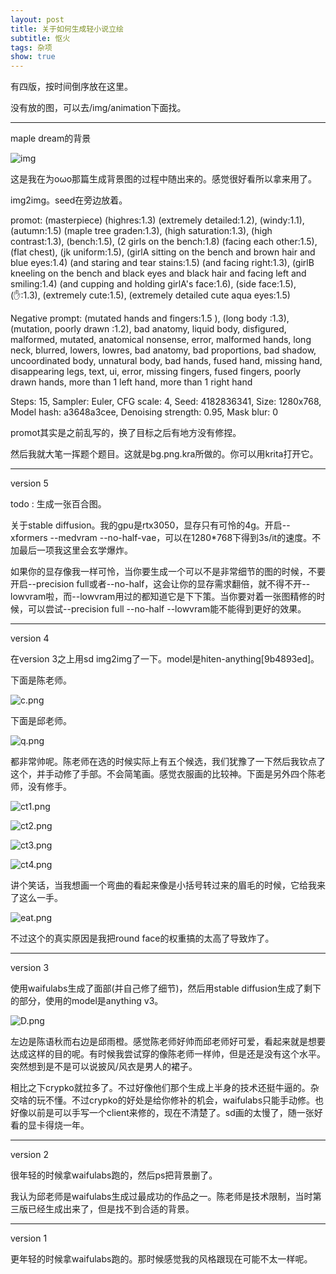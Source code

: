 ```yaml
---
layout: post
title: 关于如何生成轻小说立绘
subtitle: 怄火
tags: 杂项
show: true
---
```


有四版，按时间倒序放在这里。

没有放的图，可以去/img/animation下面找。

-----

maple dream的背景

![img](/img/2023-02-24-maple-dream/bg.png)

这是我在为oωo那篇生成背景图的过程中随出来的。感觉很好看所以拿来用了。

img2img。seed在旁边放着。

promot: (masterpiece) (highres:1.3) (extremely detailed:1.2), (windy:1.1), (autumn:1.5) (maple tree graden:1.3), (high saturation:1.3), (high contrast:1.3), (bench:1.5), (2 girls on the bench:1.8) (facing each other:1.5), (flat chest), (jk uniform:1.5), (girlA sitting on the bench and brown hair and blue eyes:1.4) (and staring and tear stains:1.5) (and facing right:1.3), (girlB kneeling on the bench and black eyes and black hair and facing left and smiling:1.4) (and cupping and holding girlA's face:1.6), (side face:1.5), (✋:1.3), (extremely cute:1.5), (extremely detailed cute aqua eyes:1.5)

Negative prompt: (mutated hands and fingers:1.5 ), (long body :1.3), (mutation, poorly drawn :1.2), bad anatomy, liquid body, disfigured, malformed, mutated, anatomical nonsense, error, malformed hands, long neck, blurred, lowers, lowres, bad anatomy, bad proportions, bad shadow, uncoordinated body, unnatural body, bad hands, fused hand, missing hand, disappearing legs, text, ui, error, missing fingers, fused fingers, poorly drawn hands, more than 1 left hand, more than 1 right hand

Steps: 15, Sampler: Euler, CFG scale: 4, Seed: 4182836341, Size: 1280x768, Model hash: a3648a3cee, Denoising strength: 0.95, Mask blur: 0

promot其实是之前乱写的，换了目标之后有地方没有修捏。

然后我就大笔一挥题个题目。这就是bg.png.kra所做的。你可以用krita打开它。

-----

version 5

todo : 生成一张百合图。

关于stable diffusion。我的gpu是rtx3050，显存只有可怜的4g。开启--xformers --medvram --no-half-vae，可以在1280*768下得到3s/it的速度。不加最后一项我这里会玄学爆炸。

如果你的显存像我一样可怜，当你要生成一个可以不是非常细节的图的时候，不要开启--precision full或者--no-half，这会让你的显存需求翻倍，就不得不开--lowvram啦，而--lowvram用过的都知道它是下下策。当你要对着一张图精修的时候，可以尝试--precision full --no-half --lowvram能不能得到更好的效果。

-----

version 4

在version 3之上用sd img2img了一下。model是hiten-anything[9b4893ed]。

下面是陈老师。

![c.png](/img/animation/ver4/c.png)

下面是邱老师。

![q.png](/img/animation/ver4/q.png)

都非常帅呢。陈老师在选的时候实际上有五个候选，我们犹豫了一下然后我钦点了这个，并手动修了手部。不会简笔画。感觉衣服画的比较神。下面是另外四个陈老师，没有修手。

![ct1.png](/img/animation/ver4/ct1.png)

![ct2.png](/img/animation/ver4/ct2.png)

![ct3.png](/img/animation/ver4/ct3.png)

![ct4.png](/img/animation/ver4/ct4.png)

讲个笑话，当我想画一个弯曲的看起来像是小括号转过来的眉毛的时候，它给我来了这么一手。

![eat.png](/img/animation/ver4/eat.png)

不过这个的真实原因是我把round face的权重搞的太高了导致炸了。

-----

version 3

使用waifulabs生成了面部(并自己修了细节)，然后用stable diffusion生成了剩下的部分，使用的model是anything v3。

![D.png](/img/animation/ver3/D.png)

左边是陈语秋而右边是邱雨橙。感觉陈老师好帅而邱老师好可爱，看起来就是想要达成这样的目的呢。有时候我尝试穿的像陈老师一样帅，但是还是没有这个水平。突然想到是不是可以说披风/风衣是男人的裙子。

相比之下crypko就拉多了。不过好像他们那个生成上半身的技术还挺牛逼的。杂交啥的玩不懂。不过crypko的好处是给你修补的机会，waifulabs只能手动修。也好像以前是可以手写一个client来修的，现在不清楚了。sd画的太慢了，随一张好看的显卡得烧一年。

-----

version 2

很年轻的时候拿waifulabs跑的，然后ps把背景删了。

我认为邱老师是waifulabs生成过最成功的作品之一。陈老师是技术限制，当时第三版已经生成出来了，但是找不到合适的背景。

-----

version 1

更年轻的时候拿waifulabs跑的。那时候感觉我的风格跟现在可能不太一样呢。